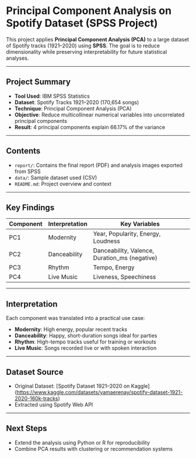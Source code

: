 # Principal Component Analysis on Spotify Dataset (SPSS Project)

This project applies **Principal Component Analysis (PCA)** to a large dataset of Spotify tracks (1921–2020) using **SPSS**. The goal is to reduce dimensionality while preserving interpretability for future statistical analyses.

---

## Project Summary

- **Tool Used**: IBM SPSS Statistics
- **Dataset**: Spotify Tracks 1921–2020 (170,654 songs)
- **Technique**: Principal Component Analysis (PCA)
- **Objective**: Reduce multicollinear numerical variables into uncorrelated principal components
- **Result**: 4 principal components explain 66.17% of the variance

---

## Contents

- `report/`: Contains the final report (PDF) and analysis images exported from SPSS
- `data/`: Sample dataset used (CSV)
- `README.md`: Project overview and context

---

## Key Findings

| Component | Interpretation         | Key Variables                                     |
|-----------|------------------------|---------------------------------------------------|
| PC1       | Modernity              | Year, Popularity, Energy, Loudness                |
| PC2       | Danceability           | Danceability, Valence, Duration_ms (negative)     |
| PC3       | Rhythm                 | Tempo, Energy                                     |
| PC4       | Live Music             | Liveness, Speechiness                             |

---

## Interpretation

Each component was translated into a practical use case:
- **Modernity**: High energy, popular recent tracks
- **Danceability**: Happy, short-duration songs ideal for parties
- **Rhythm**: High-tempo tracks useful for training or workouts
- **Live Music**: Songs recorded live or with spoken interaction

---

## Dataset Source

- Original Dataset: [Spotify Dataset 1921–2020 on Kaggle] (https://www.kaggle.com/datasets/yamaerenay/spotify-dataset-1921-2020-160k-tracks)
- Extracted using Spotify Web API

---

## Next Steps

- Extend the analysis using Python or R for reproducibility
- Combine PCA results with clustering or recommendation systems
